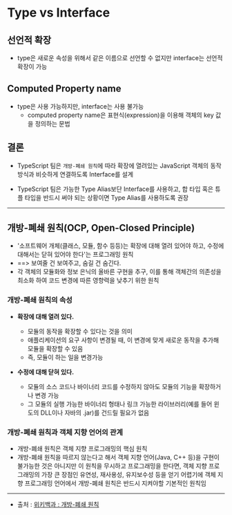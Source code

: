 # Type vs Interface

## 선언적 확장

- type은 새로운 속성을 위해서 같은 이름으로 선언할 수 없지만 interface는 선언적 확장이 가능

## Computed Property name

- type은 사용 가능하지만, interface는 사용 불가능
  - computed property name은 표현식(expression)을 이용해 객체의 key 값을 정의하는 문법

## 결론

- TypeScript 팀은 `개방-폐쇄 원칙`에 따라 확장에 열려있는 JavaScript 객체의 동작 방식과 비슷하게 연결하도록 Interface를 설계

- TypeScript 팀은 가능한 Type Alias보단 Interface를 사용하고, 합 타입 혹은 튜플 타입을 반드시 써야 되는 상황이면 Type Alias를 사용하도록 권장

---

## 개방-폐쇄 원칙(OCP, Open-Closed Principle)

- '소프트웨어 개체(클래스, 모듈, 함수 등등)는 확장에 대해 열려 있어야 하고, 수정에 대해서는 닫혀 있어야 한다'는 프로그래밍 원칙
- ==> 보여줄 건 보여주고, 숨길 건 숨긴다.
- 각 객체의 모듈화와 정보 은닉의 올바른 구현을 추구, 이를 통해 객체간의 의존성을 최소화 하여 코드 변경에 따른 영향력을 낮추기 위한 원칙

### 개방-폐쇄 원칙의 속성

- **확장에 대해 열려 있다.**

  - 모듈의 동작을 확장할 수 있다는 것을 의미
  - 애플리케이션의 요구 사항이 변경될 때, 이 변경에 맞게 새로운 동작을 추가해 모듈을 확장할 수 있음
  - 즉, 모듈이 하는 일을 변경가능

- **수정에 대해 닫혀 있다.**
  - 모듈의 소스 코드나 바이너리 코드를 수정하지 않아도 모듈의 기능을 확장하거나 변경 가능
  - 그 모듈의 실행 가능한 바이너리 형태나 링크 가능한 라이브러리(예를 들어 윈도의 DLL이나 자바의 .jar)를 건드릴 필요가 없음

### 개방-폐쇄 원칙과 객체 지향 언어의 관계

- 개방-폐쇄 원칙은 객체 지향 프로그래밍의 핵심 원칙
- 개방-폐쇄 원칙을 따르지 않는다고 해서 객체 지향 언어(Java, C++ 등)을 구현이 불가능한 것은 아니지만 이 원칙을 무시하고 프로그래밍을 한다면, 객체 지향 프로그래밍의 가장 큰 장점인 유연성, 재사용성, 유지보수성 등을 얻기 어렵기에 객체 지향 프로그래밍 언어에서 개방-폐쇄 원칙은 반드시 지켜야할 기본적인 원칙임

---

- 출처 : [위키백과 : 개방-폐쇄 원칙](https://ko.wikipedia.org/wiki/%EA%B0%9C%EB%B0%A9-%ED%8F%90%EC%87%84_%EC%9B%90%EC%B9%99)
